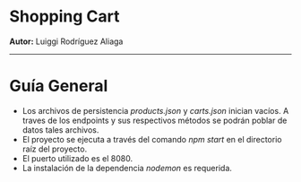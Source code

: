 # Shopping Cart

**Autor:** Luiggi Rodríguez Aliaga

<hr>

# Guía General

- Los archivos de persistencia _products.json_ y _carts.json_
  inician vacíos. A traves de los endpoints y sus respectivos métodos
  se podrán poblar de datos tales archivos.
- El proyecto se ejecuta a través del comando _npm start_ en el
  directorio raíz del proyecto.
- El puerto utilizado es el 8080.
- La instalación de la dependencia _nodemon_ es requerida.
